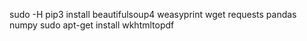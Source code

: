 sudo -H pip3 install beautifulsoup4 weasyprint wget requests pandas numpy
sudo apt-get install wkhtmltopdf

